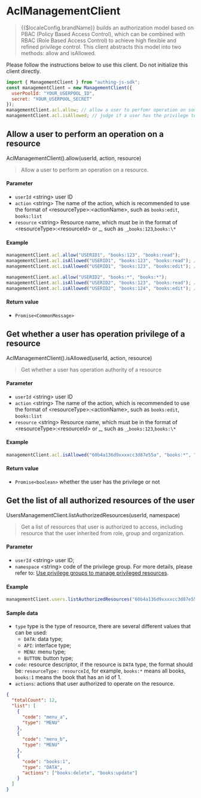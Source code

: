 # AclManagementClient

<LastUpdated/>

> {{$localeConfig.brandName}} builds an authorization model based on PBAC (Policy Based Access Control),
> which can be combined with RBAC (Role Based Access Control) to achieve high flexible and refined privilege control.
> This client abstracts this model into two methods: allow and isAllowed.

Please follow the instructions below to use this client. Do not initialize this client directly.

```javascript
import { ManagementClient } from "authing-js-sdk";
const managementClient = new ManagementClient({
  userPoolId: "YOUR_USERPOOL_ID",
  secret: "YOUR_USERPOOL_SECRET"
});
managementClient.acl.allow; // allow a user to perfomr operation on some resource
managementClient.acl.isAllowed; // judge if a user has the privilege to operate on some resource
```

## Allow a user to perform an operation on a resource

AclManagementClient().allow(userId, action, resource)

> Allow a user to perform an operation on a resource.

#### Parameter

- `userId` \<string\> user ID
- `action` \<string\> The name of the action, which is recommended to use the format of \<resourceType\>:\<actionName\>, such as `books:edit`, `books:list`
- `resource` \<string\> Resource name, which must be in the format of \<resourceType\>:\<resourceId\> or _, such as `_`,`books:123`,`books:\*`

#### Example

```javascript
managementClient.acl.allow("USERID1", "books:123", "books:read");
managementClient.acl.isAllowed("USERID1", "books:123", "books:read"); // true
managementClient.acl.isAllowed("USERID1", "books:123", "books:edit"); // false
```

```javascript
managementClient.acl.allow("USERID2", "books:*", "books:*");
managementClient.acl.isAllowed("USERID2", "books:123", "books:read"); // true
managementClient.acl.isAllowed("USERID2", "books:124", "books:edit"); // true
```

#### Return value

- `Promise<CommonMessage>`

## Get whether a user has operation privilege of a resource

AclManagementClient().isAllowed(userId, action, resource)

> Get whether a user has operation authority of a resource

#### Parameter

- `userId` \<string\> user ID
- `action` \<string\> The name of the action, which is recommended to use the format of \<resourceType\>:\<actionName\>, such as `books:edit`, `books:list`
- `resource` \<string\> Resource name, which must be in the format of \<resourceType\>:\<resourceId\> or _, such as `_`,`books:123`,`books:\*`

#### Example

```javascript
managementClient.acl.isAllowed("60b4a136d9xxxxcc3d87e55a", "books:*", "books:edit");
```

#### Return value

- `Promise<boolean>` whether the user has the privilege or not

## Get the list of all authorized resources of the user

UsersManagementClient.listAuthorizedResources(userId, namespace)

> Get a list of resources that user is authorized to access, including resource that the user inherited from role, group and organization.

#### Parameter

- `userId` \<string\> user ID;
- `namespace` \<string\> code of the privilege group. For more details, please refer to: [Use privilege groups to manage privileged resources](/guides/access-control/resource-group.md).

#### Example

```javascript
managementClient.users.listAuthorizedResources("60b4a136d9xxxxcc3d87e55a", "code");
```

#### Sample data

- `type` type is the type of resource, there are several different values that can be used:
  - `DATA`: data type;
  - `API`: interface type;
  - `MENU`: menu type;
  - `BUTTON`: button type;
- `code`: resource descriptor, if the resource is `DATA` type, the format should be: `resourceType: resourceId`, for example, `books:*` means all books, `books:1` means the book that has an id of 1.
- `actions`: actions that user authorized to operate on the resource.

```json
{
  "totalCount": 12,
  "list": [
    {
      "code": "menu_a",
      "type": "MENU"
    },
    {
      "code": "menu_b",
      "type": "MENU"
    },
    {
      "code": "books:1",
      "type": "DATA",
      "actions": ["books:delete", "books:update"]
    }
  ]
}
```
